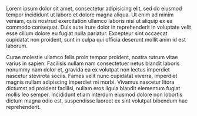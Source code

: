 Lorem ipsum dolor sit amet, consectetur adipisicing elit, sed do eiusmod tempor incididunt ut labore et dolore magna aliqua. Ut enim ad minim veniam, quis nostrud exercitation ullamco laboris nisi ut aliquip ex ea commodo consequat. Duis aute irure dolor in reprehenderit in voluptate velit esse cillum dolore eu fugiat nulla pariatur. Excepteur sint occaecat cupidatat non proident, sunt in culpa qui officia deserunt mollit anim id est laborum.

Curae molestie ullamco felis proin tempor proident, nostra rutrum vitae varius in sapien. Facilisis nullam nam consectetuer netus blandit laboris nonummy nam dolor et, gravida ea ex volutpat non lectus imperdiet nascetur stevirota sociis. Fames velit nunc cupidatat viverra, imperdiet magnis nullam adipiscing imperdiet mi morbi. Vivamus nascetur litora dictumst ad proident facilisi, nullam eros ligula blandit elementum fugiat mollis leo semper. Incididunt etiam interdum eiusmod dolore non lobortis dictum magna odio est, suspendisse laoreet ex sint volutpat bibendum hac reprehenderit.